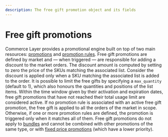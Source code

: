 ```yaml
---
description: The free gift promotion object and its fields
---
```


# Free gift promotions

Commerce Layer provides a promotional engine built on top of two main resources: [promotions](https://docs.commercelayer.io/api/resources/promotions) and [promotion rules](https://docs.commercelayer.io/api/resources/promotion_rules). Free gift promotions are defined by market and — when triggered — are responsible for adding a discount to the market orders. The discount amount is computed by setting to zero the price of the SKUs matching the associated list. Consider the discount is applied only when a SKU matching the associated list is added to the order. It is possible to limit the free gifts by specifying a `max_quantity` (default to 1), which also honours the quantities and positions of the list items. Within the time window given by their activation and expiration dates, free gift promotions that have not reached their total usage limit are considered active. If no promotion rule is associated with an active free gift promotion, the free gift is applied to all the orders of the market in scope. Otherwise, if one or more promotion rules are defined, the promotion is triggered only when it matches all of them. Free gift promotions do not apply to [bundles](https://docs.commercelayer.io/api/resources/bundles) and cannot be combined with other promotions of the same type, or with [fixed price promotions](https://docs.commercelayer.io/api/resources/fixed_price_promotions) (which have a lower priority).


